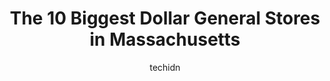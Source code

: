 ---
layout: ampstory
image: https://i0.wp.com/www.depkes.org/wp-content/uploads/2023/06/dollar-general-0-in-massachusetts-1685968097.jpeg?resize=640,853
author: techidn
featured: false
description: Discover the impressive array of Dollar General options in Massachusetts, where you can find 10 of the largest Dollar General establishments in the area. From renowned classics to hidden gem
title: The 10 Biggest Dollar General Stores in Massachusetts
cover:
   title: The 10 Biggest Dollar General Stores in Massachusetts
   subtitle: Rickpate
   background: https://www.depkes.org/wp-content/uploads/2023/06/dollar-general-0-in-massachusetts-1685968097.jpeg

pages: 
 - layout: thirds
   top: <h1>#1 Dollar General</h1>
   bottom: "<p>Do NOT go to the one by Big Y. Go to the federal st store. The one by Big Y rips you off. 5 out of 10 items will ring up wrong. Then you have to wait while they go verify</p>"
   background: https://www.depkes.org/wp-content/uploads/2023/06/dollar-general-1-in-massachusetts-1685968098.jpeg
   backgroundblur: true
 - layout: thirds
   top: <h1>#2 Dollar General</h1>
   bottom: "<p>13 W Main St, Dudley, MA 01571, United States</p>"
   background: https://www.depkes.org/wp-content/uploads/2023/06/dollar-general-2-in-massachusetts-1685968099.jpeg
   cta:
      link: https://www.depkes.org/blog/the-10-biggest-dollar-general-stores-in-massachusetts/
      text: The 10 Biggest Dollar General Stores in Massachusetts
 - layout: thirds
   top: <h1>#3 Dollar General</h1>
   bottom: "<p>1504 Allen St, Springfield, MA 01118, United States</p>"
   background: https://www.depkes.org/wp-content/uploads/2023/06/dollar-general-3-in-massachusetts-1685968099.jpeg
   cta:
      link: https://www.depkes.org/blog/the-10-biggest-dollar-general-stores-in-massachusetts/
      text: The 10 Biggest Dollar General Stores in Massachusetts
 - layout: thirds
   top: <h1>#4 Dollar General</h1>
   bottom: "<p>1049 Main St, Worcester, MA 01603, United States</p>"
   background: https://images.unsplash.com/photo-1609083590460-7b8cc0ca65f8?ixlib=rb-4.0.3&ixid=MnwxMjA3fDB8MHxwaG90by1wYWdlfHx8fGVufDB8fHx8&auto=format&fit=crop&w=640&h=853&q=80
   cta:
      link: https://www.depkes.org/blog/the-10-biggest-dollar-general-stores-in-massachusetts/
      text: The 10 Biggest Dollar General Stores in Massachusetts
 - layout: thirds
   top: <h1>#5 Dollar General</h1>
   bottom: "<p>2 Breckenridge St, Palmer, MA 01069, United States</p>"
   background: https://images.unsplash.com/photo-1533998839656-76f5e4b2bccb?ixlib=rb-4.0.3&ixid=MnwxMjA3fDB8MHxwaG90by1wYWdlfHx8fGVufDB8fHx8&auto=format&fit=crop&w=640&h=853&q=80
   cta:
      link: https://www.depkes.org/blog/the-10-biggest-dollar-general-stores-in-massachusetts/
      text: The 10 Biggest Dollar General Stores in Massachusetts
 - layout: thirds
   top: <h1>#6 Dollar General</h1>
   bottom: "<p>340 N Main St, Randolph, MA 02368, United States</p>"
   background: https://images.unsplash.com/photo-1547366785-564103df7e13?ixlib=rb-4.0.3&ixid=MnwxMjA3fDB8MHxwaG90by1wYWdlfHx8fGVufDB8fHx8&auto=format&fit=crop&w=640&h=853&q=80
   cta:
      link: https://www.depkes.org/blog/the-10-biggest-dollar-general-stores-in-massachusetts/
      text: The 10 Biggest Dollar General Stores in Massachusetts
 - layout: thirds
   top: <h1>#7 Dollar General</h1>
   bottom: "<p>1248 River St, Boston, MA 02136, United States</p>"
   background: https://images.unsplash.com/photo-1462556791646-c201b8241a94?ixlib=rb-4.0.3&ixid=MnwxMjA3fDB8MHxwaG90by1wYWdlfHx8fGVufDB8fHx8&auto=format&fit=crop&w=640&h=853&q=80
   cta:
      link: https://www.depkes.org/blog/the-10-biggest-dollar-general-stores-in-massachusetts/
      text: The 10 Biggest Dollar General Stores in Massachusetts
 - layout: thirds
   middle: Continue reading...
   background: https://images.unsplash.com/photo-1549241520-425e3dfc01cb?ixlib=rb-4.0.3&ixid=MnwxMjA3fDB8MHxwaG90by1wYWdlfHx8fGVufDB8fHx8&auto=format&fit=crop&w=640&h=853&q=80
   cta:
      link: https://www.depkes.org/blog/the-10-biggest-dollar-general-stores-in-massachusetts/
      text: The 10 Biggest Dollar General Stores in Massachusetts
      
---